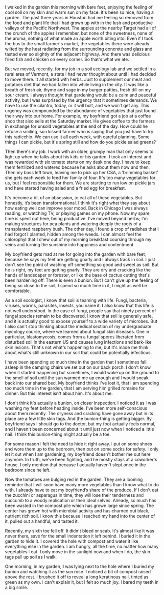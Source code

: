 I walked in the garden this morning with bare feet, enjoying the feeling of cool soil on my skin and warm sun on my face. It's been so nice, having a garden. The past three years in Houston had me feeling so removed from the food and plant life that I had grown up with in the lush and productive valleys of the Pacific Northwest. The apples at the nearby Target had all of the crunch of the apples I remember, but none of the sweetness, none of the aroma, nothing of what made an apple worth biting into. Even if I took the bus to the small farmer's market, the vegetables there were already wilted by the heat radiating from the surrounding concrete and glass and tasted ever so slightly of the adjacent highway. And there was delicious fried fish and chicken on every corner. So that's what we ate.

But we moved, recently, for my job in a soil ecology lab and we settled in a rural area of Vermont, a state I had never thought about until I had decided to move there. It all started with herbs. Just to supplement our meat and potatoes diet that we had fallen into while living in the city. It was like a breath of fresh air, thyme and sage in my burger patties, fresh dill on my sour cream. I always thought that gardening would be a calm and peaceful activity, but I was surprised by the urgency that it sometimes demands. We have to use the cilantro, today, or it will bolt, and we won’t get any. This urgency was compounded by the abundance of vegetables that just found their way into our home. For example, my boyfriend got a job at a coffee shop that also sells at the Saturday market. He gives coffee to the farmers in exchange for unsold vegetables at the end of the day. How could he refuse a smiling, sun kissed farmer who is saying that you just have to try this radicchio. We can use it all each week, with careful planning. Some things I can pickle, but it's spring still and how do you pickle salad greens?

Then there's my job. I work with an older, grumpy man that only seems to light up when he talks about his kids or his garden. I took an interest and was rewarded with six tomato starts on my desk one day. I have to keep them fertilized and watered because he asks about them now and then. Then my boss left town, leaving me to pick up her CSA, a 'brimming basket' she gets each week to feed her family of four. It's too many vegetables for us, but I feel responsible for them. We are starting to run low on pickle jars and have started having salad and a fried egg for breakfast. 

It's become a bit of an obsession, to eat all of these vegetables. But honestly, it’s been transformational. I think it's right what they say about how eating well can improve your mood. Back in Chicago I was always reading, or watching TV, or playing games on my phone. Now my spare time is spent out here, being productive. I've moved beyond herbs; I'm making structures for pea plants and watering deeply the roots of a transplanted raspberry bush. The other day, I found a crop of radishes that I had forgot I planted, hidden among the weeds. I can almost feel the chlorophyl that I chew out of my morning breakfast coursing through my veins and turning the sunshine into happiness and contentment. 

My boyfriend gets mad at me for going into the garden with bare feet, because he says my feet are getting gnarly and I always track in soil. I just don't see the point of washing off something so good and sweet as soil. But he is right, my feet are getting gnarly. They are dry and cracking like the hands of landscaper or forester, or like the base of cactus cutting that's been hardening off. There is even a bunion. But I can't give up the feeling of being so close to the soil, I spend so much time in it, I might as well be comfortable. 

As a soil ecologist, I know that soil is teaming with life. Fungi, bacteria, viruses, worms, parasites, insects, you name it. I also know that this life is not well understood. In the case of fungi, people say that ninety percent of fungal species remain to be discovered. I know that soil is generally safe, and it is actually good to expose yourself to a wide variety of microbes. But I also can't stop thinking about the medical section of my undergraduate mycology course, where we learned about fungal skin diseases. One in particular, blastomycosis, comes from a fungal spores liberated from disturbed soil in the eastern US and causes lung infections and bark-like skin lesions. That's not what's happening to me, but it's made me think about what's still unknown in our soil that could be potentially infectious.

I have been spending so much time in the garden that I sometimes fall asleep in the camping chairs we set out on our back porch. I don't know when it started happening but sometimes, I would wake up on the ground to the smell of soil until the sun warmed me up enough and I would sneak back into our shared bed. My boyfriend thinks I've lost it, that I am spending too much time in the garden, that I am serving him grilled romaine for dinner. But this interest isn't about him. It's about me.

I don't think it's actually a bunion, on closer inspection. I noticed it as I was washing my feet before heading inside. I've been more self-conscious about them recently. The dryness and cracking have gone away but in its place are a few little skin tags. And the bunion-thing is getting bigger. By boyfriend says I should go to the doctor, but my foot actually feels normal, and I haven't been concerned about it until just now when I noticed a little nail. I think this bunion-thing might actually be a toe. 

For some reason I felt the need to hide it right away. I put on some shoes and wore them up to the bedroom, then put on some socks for safety. I only let it out when I am gardening, my boyfriend doesn't bother me out here anymore. In truth, we've been fighting, and he mostly stays at a coworker's house. I only mention that because I actually haven't slept once in the bedroom since he left. 

Now the tomatoes are bulging red in the garden. They are a looming reminder that I will soon have many more vegetables than I know what to do with. I already have to eat my boyfriend’s share of the produce. If I don't eat the zucchini or asparagus in time, they will lose their tenderness and succumb to a woody replication or their ideal selves. Already, so much has been wasted in the compost pile which has grown large since spring. The center has grown hot with microbial activity and has churned out black, nutrient rich soil. I know this because I reached my hand into the center of it, pulled out a handful, and tasted it.

Recently, my sixth toe fell off. It didn't bleed or scab. It's almost like it was never there, save for the small indentation it left behind. I buried it in the garden to hide it. I covered the hole with compost and water it like everything else in the garden. I am hungry, all the time, no matter how many vegetables I eat. I only move in the sunlight now and when I do, the skin tags pull up soil as I walk. 

One morning, in my garden, I was lying next to the hole where I buried my bunion and watching it as the sun rose. I noticed a bit of compost raised above the rest. I brushed it off to reveal a long keratinous nail, tinted as green as my own. I can't explain it, but I felt so much joy. I bared my teeth in a big smile.